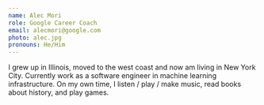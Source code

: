 ```yaml
---
name: Alec Mori
role: Google Career Coach
email: alecmori@google.com
photo: alec.jpg
pronouns: He/Him
---
```

I grew up in Illinois, moved to the west coast and now am living in New York City. Currently work as a software engineer in machine learning infrastructure. On my own time, I listen / play / make music, read books about history, and play games.

